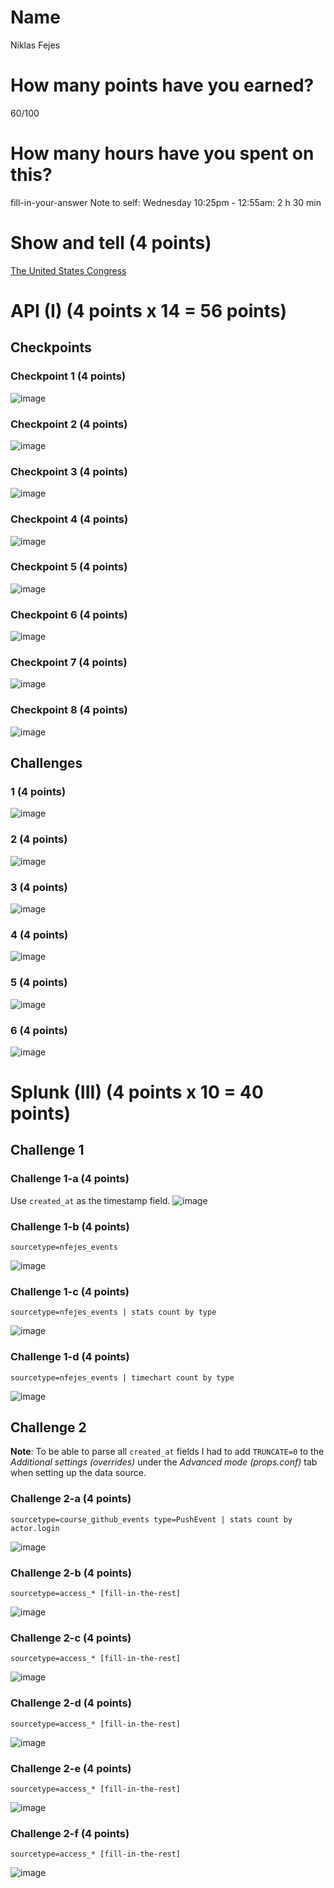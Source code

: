 # Name

Niklas Fejes

# How many points have you earned?

60/100

# How many hours have you spent on this?

fill-in-your-answer
Note to self:
Wednesday 10:25pm - 12:55am: 2 h 30 min

# Show and tell (4 points)

[The United States Congress](http://xkcd.com/1127/)

# API (I) (4 points x 14 = 56 points)

## Checkpoints

### Checkpoint 1 (4 points)

![image](screenshots/checkpoint1.png?raw=true)

### Checkpoint 2 (4 points)

![image](screenshots/checkpoint2.png?raw=true)

### Checkpoint 3 (4 points)

![image](screenshots/checkpoint3.png?raw=true)

### Checkpoint 4 (4 points)

![image](screenshots/checkpoint4.png?raw=true)

### Checkpoint 5 (4 points)

![image](screenshots/checkpoint5.png?raw=true)

### Checkpoint 6 (4 points)

![image](screenshots/checkpoint6.png?raw=true)

### Checkpoint 7 (4 points)

![image](screenshots/checkpoint7.png?raw=true)

### Checkpoint 8 (4 points)

![image](screenshots/checkpoint8.png?raw=true)

## Challenges

### 1 (4 points)

![image](screenshots/api-challenge1.png?raw=true)

### 2 (4 points)

![image](screenshots/api-challenge2.png?raw=true)

### 3 (4 points)

![image](screenshots/api-challenge3.png?raw=true)

### 4 (4 points)

![image](screenshots/api-challenge4.png?raw=true)

### 5 (4 points)

![image](screenshots/api-challenge5.png?raw=true)

### 6 (4 points)

![image](screenshots/api-challenge6.png?raw=true)



# Splunk (III) (4 points x 10 = 40 points)

## Challenge 1

### Challenge 1-a (4 points)
Use `created_at` as the timestamp field.
![image](screenshots/splunk-challenge1a.png?raw=true)

### Challenge 1-b (4 points)
```
sourcetype=nfejes_events
```
![image](screenshots/splunk-challenge1b.png?raw=true)

### Challenge 1-c (4 points)
```
sourcetype=nfejes_events | stats count by type
```
![image](screenshots/splunk-challenge1c.png?raw=true)

### Challenge 1-d (4 points)
```
sourcetype=nfejes_events | timechart count by type
```
![image](screenshots/splunk-challenge1d.png?raw=true)

## Challenge 2

**Note**: To be able to parse all `created_at` fields I had to add `TRUNCATE=0` to the
*Additional settings (overrides)* under the *Advanced mode (props.conf)* tab when setting
up the data source.

### Challenge 2-a (4 points)
```
sourcetype=course_github_events type=PushEvent | stats count by actor.login
```
![image](screenshots/splunk-challenge2a.png?raw=true)

### Challenge 2-b (4 points)
```
sourcetype=access_* [fill-in-the-rest]
```
![image](screenshots/splunk-challenge2b.png?raw=true)

### Challenge 2-c (4 points)
```
sourcetype=access_* [fill-in-the-rest]
```
![image](screenshots/splunk-challenge2c.png?raw=true)

### Challenge 2-d (4 points)
```
sourcetype=access_* [fill-in-the-rest]
```
![image](screenshots/splunk-challenge2d.png?raw=true)

### Challenge 2-e (4 points)
```
sourcetype=access_* [fill-in-the-rest]
```
![image](screenshots/splunk-challenge2e.png?raw=true)

### Challenge 2-f (4 points)
```
sourcetype=access_* [fill-in-the-rest]
```
![image](screenshots/splunk-challenge2f.png?raw=true)
